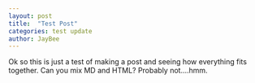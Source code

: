 ```yaml
---
layout: post
title:  "Test Post"
categories: test update
author: JayBee
---
```


Ok so this is just a test of making a post and seeing how everything fits together. Can you mix MD and HTML? Probably not....hmm.